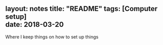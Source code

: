 layout: notes
title: "README"
tags: [Computer setup]       
date: 2018-03-20     
---

Where I keep things on how to set up things